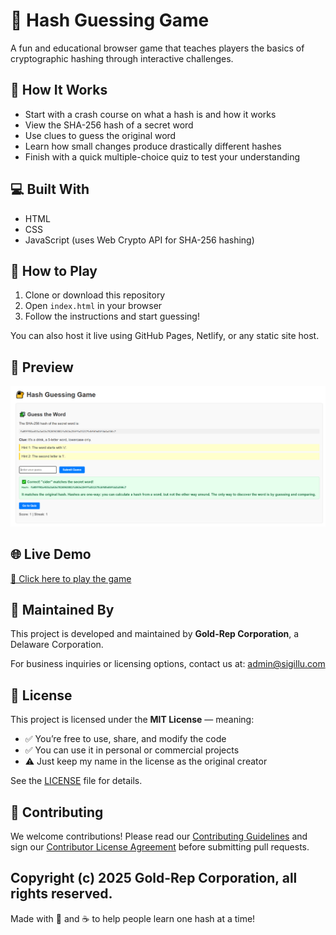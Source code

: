 # 🔐 Hash Guessing Game

A fun and educational browser game that teaches players the basics of cryptographic hashing through interactive challenges.

## 🎯 How It Works
- Start with a crash course on what a hash is and how it works
- View the SHA-256 hash of a secret word
- Use clues to guess the original word
- Learn how small changes produce drastically different hashes
- Finish with a quick multiple-choice quiz to test your understanding

## 💻 Built With
- HTML
- CSS
- JavaScript (uses Web Crypto API for SHA-256 hashing)

## 🚀 How to Play
1. Clone or download this repository
2. Open `index.html` in your browser
3. Follow the instructions and start guessing!

You can also host it live using GitHub Pages, Netlify, or any static site host.

## 📸 Preview
![Screenshot of Game](preview.png) <!-- Add a screenshot file if you like -->

## 🌐 Live Demo
[🔗 Click here to play the game](https://sigillu.github.io/hash-guessing-game/)


## 🏢 Maintained By
This project is developed and maintained by **Gold-Rep Corporation**, a Delaware Corporation.

For business inquiries or licensing options, contact us at: [admin@sigillu.com](mailto:admin@sigillu.com)

## 📄 License
This project is licensed under the **MIT License** — meaning:

- ✅ You’re free to use, share, and modify the code
- ✅ You can use it in personal or commercial projects
- ⚠️ Just keep my name in the license as the original creator

See the [LICENSE](LICENSE) file for details.

## 🤝 Contributing
We welcome contributions! Please read our [Contributing Guidelines](CONTRIBUTING.md) and sign our [Contributor License Agreement](CLA.md) before submitting pull requests.


Copyright (c) 2025
Gold-Rep Corporation, all rights reserved.
---

Made with 🧠 and ☕ to help people learn one hash at a time!
